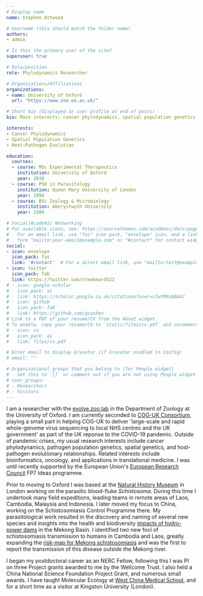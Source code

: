 ```yaml
---
# Display name
name: Stephen Attwood

# Username (this should match the folder name)
authors:
- admin

# Is this the primary user of the site?
superuser: true

# Role/position
role: Phylodynamics Researcher

# Organizations/Affiliations
organizations:
- name: University of Oxford
  url: "https://www.zoo.ox.ac.uk/"

# Short bio (displayed in user profile at end of posts)
bio: Main interests; cancer phylodynamics, spatial population genetics, phylogeography, host-pathogen evolution.

interests:
- Cancer Phylodynamics
- Spatial Population Genetics
- Host:Pathogen Evolution

education:
  courses:
  - course: MSc Experimental Therapeutics
    institution: University of Oxford
    year: 2018
  - course: PhD in Parasitology
    institution: Queen Mary University of London
    year: 1994
  - course: BSc Zoology & Microbiology
    institution: Aberystwyth University
    year: 1989

# Social/Academic Networking
# For available icons, see: https://sourcethemes.com/academic/docs/page-builder/#icons
#   For an email link, use "fas" icon pack, "envelope" icon, and a link in the
#   form "mailto:your-email@example.com" or "#contact" for contact widget.
social:
- icon: envelope
  icon_pack: fas
  link: '#contact'  # For a direct email link, use "mailto:test@example.org".
- icon: twitter
  icon_pack: fab
  link: https://twitter.com/treebeard522
# - icon: google-scholar
#   icon_pack: ai
#   link: https://scholar.google.co.uk/citations?user=sIwtMXoAAAAJ
# - icon: github
#   icon_pack: fab
#   link: https://github.com/gcushen
# Link to a PDF of your resume/CV from the About widget.
# To enable, copy your resume/CV to `static/files/cv.pdf` and uncomment the lines below.
# - icon: cv
#   icon_pack: ai
#   link: files/cv.pdf

# Enter email to display Gravatar (if Gravatar enabled in Config)
# email: ""

# Organizational groups that you belong to (for People widget)
#   Set this to `[]` or comment out if you are not using People widget.
# user_groups:
# - Researchers
# - Visitors
---
```


I am a researcher with the [evolve.zoo lab](http://evolve.zoo.ox.ac.uk/Evolve/Home.html) in the Department of Zoology at the University of Oxford. I am currently seconded to [COG-UK Consortium](https://www.cogconsortium.uk/), playing a small part in helping COG-UK to deliver 'large-scale and rapid whole-genome virus sequencing to local NHS centres and the UK government' as part of the UK reponse to the COVID-19 pandemic. Outside of pandemic crises, my usual research interests include cancer phylodynamics, pathogen population genetics, spatial genetics, and host-pathogen evolutionary relationships. Related interests include bioinformatics, oncology, and applications in translational medicine. I was until recently supported by the European Union's [European Research Council](https://ec.europa.eu/programmes/horizon2020/) FP7 Ideas programme.

Prior to moving to Oxford I was based at the [Natural History Museum](https://www.nhm.ac.uk/our-science/departments-and-staff/staff-directory/stephen-attwood.html) in London working on the parasitic blood-fluke _Schistosoma_. During this time I undertook many field expeditions, leading teams in remote areas of Laos, Cambodia, Malaysia and Indonesia. I later moved my focus to China, working on the Schistosomiasis Control Programme there. My parasitological work resulted in the discovery and naming of several new species and insights into the health and biodiversity [impacts of hydro-power dams](https://www.dw.com/en/a-dam-building-race-threatens-the-mekong-river/a-50049206) in the Mekong Basin. I identified two new foci of schistosomiasis transmission to humans in Cambodia and Laos, greatly expanding the [risk-map for Mekong schistosomiasis](https://www.eurekalert.org/pub_releases/2008-03/plos-msi031408.php) and was the first to report the transmission of this disease outside the Mekong river.

I began my postdoctoral career as an NERC Fellow, following this I was PI on three Project grants awarded to me by the Wellcome Trust. I also held a China National Science Foundation Project Grant, and numerous small awards. I have taught Molecular Ecology at [West China Medical School](https://www.healthcareglobal.com/top10/top-10-largest-hospitals-world), and for a short time as a visitor at Kingston University (London).

